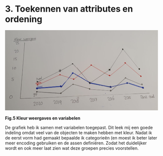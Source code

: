 # 3. Toekennen van attributes en ordening

 

![](../.gitbook/assets/schermafbeelding-2020-09-11-om-12.54.31.png)

**Fig.5 Kleur weergaves en variabelen**

De grafiek heb ik samen met variabelen toegepast. Dit leek mij een goede indeling omdat veel van de objecten te maken hebben met kleur. Nadat ik de eerst vorm had gemaakt bepaalde ik categorieën \(en moest ik beter later meer encoding gebruiken en de assen definiëren. Zodat het duidelijker wordt en ook meer laat zien wat deze groepen precies voorstellen. 

